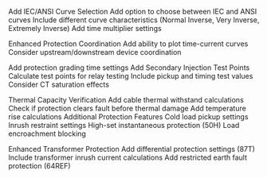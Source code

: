 Add IEC/ANSI Curve Selection
Add option to choose between IEC and ANSI curves
Include different curve characteristics (Normal Inverse, Very Inverse, Extremely Inverse)
Add time multiplier settings

Enhanced Protection Coordination
Add ability to plot time-current curves
Consider upstream/downstream device coordination

Add protection grading time settings
Add Secondary Injection Test Points
Calculate test points for relay testing
Include pickup and timing test values
Consider CT saturation effects

Thermal Capacity Verification
Add cable thermal withstand calculations
Check if protection clears fault before thermal damage
Add temperature rise calculations
Additional Protection Features
Cold load pickup settings
Inrush restraint settings
High-set instantaneous protection (50H)
Load encroachment blocking

Enhanced Transformer Protection
Add differential protection settings (87T)
Include transformer inrush current calculations
Add restricted earth fault protection (64REF)
